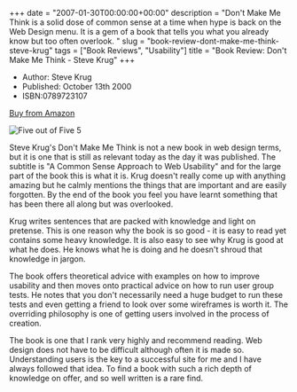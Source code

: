 +++
date = "2007-01-30T00:00:00+00:00"
description = "Don't Make Me Think is a solid dose of common sense at a time when hype is back on the Web Design menu. It is a gem of a book that tells you what you already know but too often overlook. "
slug = "book-review-dont-make-me-think-steve-krug"
tags = ["Book Reviews", "Usability"]
title = "Book Review: Don't Make Me Think - Steve Krug"
+++

- Author: Steve Krug
- Published: October 13th 2000
- ISBN:0789723107

[Buy from Amazon](http://www.amazon.com/Dont-Make-Me-Think-Usability/dp/0789723107)

![Five out of Five](/images/books/five_stars.gif "Five out of Five")
<span class="rating">5</span>

Steve Krug's Don't Make Me Think is not a new book in web design terms, but it
is one that is still as relevant today as the day it was published. The subtitle
is "A Common Sense Approach to Web Usability" and for the large part of the book
this is what it is. Krug doesn't really come up with anything amazing but he
calmly mentions the things that are important and are easily forgotten. By the
end of the book you feel you have learnt something that has been there all along
but was overlooked.

Krug writes sentences that are packed with knowledge and light on pretense. This
is one reason why the book is so good - it is easy to read yet contains some
heavy knowledge. It is also easy to see why Krug is good at what he does. He
knows what he is doing and he doesn't shroud that knowledge in jargon.

The book offers theoretical advice with examples on how to improve usability and
then moves onto practical advice on how to run user group tests. He notes that
you don't necessarily need a huge budget to run these tests and even getting a
friend to look over some wireframes is worth it. The overriding philosophy is
one of getting users involved in the process of creation.

The book is one that I rank very highly and recommend reading. Web design does
not have to be difficult although often it is made so. Understanding users is
the key to a successful site for me and I have always followed that idea. To
find a book with such a rich depth of knowledge on offer, and so well written is
a rare find.
